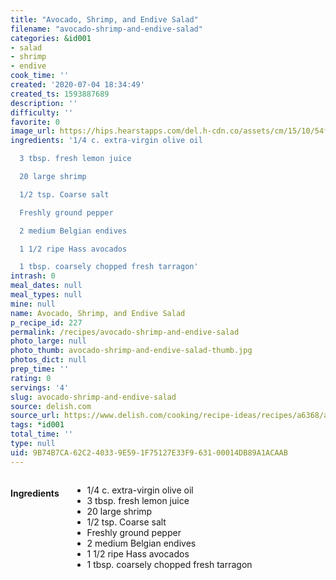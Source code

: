 ```yaml
---
title: "Avocado, Shrimp, and Endive Salad"
filename: "avocado-shrimp-and-endive-salad"
categories: &id001
- salad
- shrimp
- endive
cook_time: ''
created: '2020-07-04 18:34:49'
created_ts: 1593887689
description: ''
difficulty: ''
favorite: 0
image_url: https://hips.hearstapps.com/del.h-cdn.co/assets/cm/15/10/54f6625355c87_-_mla102600_0707_salad_sxl-1.jpg?crop=1xw:1.0xh;center,top&resize=480:*
ingredients: '1/4 c. extra-virgin olive oil

  3 tbsp. fresh lemon juice

  20 large shrimp

  1/2 tsp. Coarse salt

  Freshly ground pepper

  2 medium Belgian endives

  1 1/2 ripe Hass avocados

  1 tbsp. coarsely chopped fresh tarragon'
intrash: 0
meal_dates: null
meal_types: null
mine: null
name: Avocado, Shrimp, and Endive Salad
p_recipe_id: 227
permalink: /recipes/avocado-shrimp-and-endive-salad
photo_large: null
photo_thumb: avocado-shrimp-and-endive-salad-thumb.jpg
photos_dict: null
prep_time: ''
rating: 0
servings: '4'
slug: avocado-shrimp-and-endive-salad
source: delish.com
source_url: https://www.delish.com/cooking/recipe-ideas/recipes/a6368/avocado-shrimp-endive-salad-recipe/
tags: *id001
total_time: ''
type: null
uid: 9B74B7CA-62C2-4033-9E59-1F75127E33F9-631-00014DB89A1ACAAB
---
```

<div class="large-8 medium-7 columns" id="writeup">	</div><!-- #writeup -->
</div><!-- #row-one -->
<div class="row" id="row-two">	<div class="medium-4 small-5 columns" id="ingredients"><h4>Ingredients</h4><div class="box box-ingredients content"><ul>
<li>1/4 c. extra-virgin olive oil</li>
<li>3 tbsp. fresh lemon juice</li>
<li>20 large shrimp</li>
<li>1/2 tsp. Coarse salt</li>
<li>Freshly ground pepper</li>
<li>2 medium Belgian endives</li>
<li>1 1/2 ripe Hass avocados</li>
<li>1 tbsp. coarsely chopped fresh tarragon</li>
</ul>
</div>	</div>	<div class="medium-6 small-7 columns" id="directions">	</div>